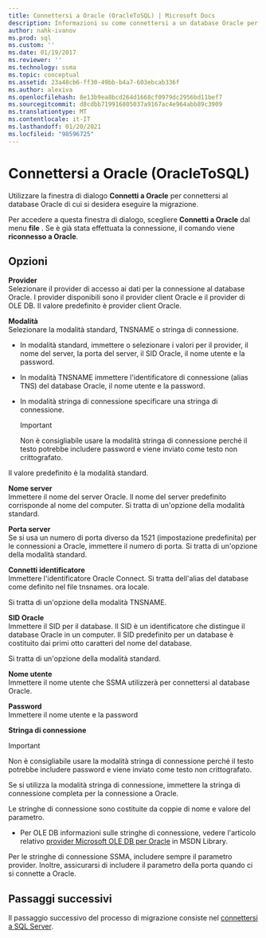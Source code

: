 ```yaml
---
title: Connettersi a Oracle (OracleToSQL) | Microsoft Docs
description: Informazioni su come connettersi a un database Oracle per avviare la migrazione tramite SSMA per Oracle. Utilizzare la finestra di dialogo Connetti a Oracle.
author: nahk-ivanov
ms.prod: sql
ms.custom: ''
ms.date: 01/19/2017
ms.reviewer: ''
ms.technology: ssma
ms.topic: conceptual
ms.assetid: 23a48cb6-ff30-49bb-b4a7-603ebcab336f
ms.author: alexiva
ms.openlocfilehash: 8e13b9ea8bcd264d1668cf0979dc2956bd11bef7
ms.sourcegitcommit: d8cdbb719916805037a9167ac4e964abb89c3909
ms.translationtype: MT
ms.contentlocale: it-IT
ms.lasthandoff: 01/20/2021
ms.locfileid: "98596725"
---
```

# <a name="connect-to-oracle-oracletosql"></a>Connettersi a Oracle (OracleToSQL)

Utilizzare la finestra di dialogo **Connetti a Oracle** per connettersi al database Oracle di cui si desidera eseguire la migrazione.

Per accedere a questa finestra di dialogo, scegliere **Connetti a Oracle** dal menu **file** . Se è già stata effettuata la connessione, il comando viene **riconnesso a Oracle**.

## <a name="options"></a>Opzioni

**Provider**  
Selezionare il provider di accesso ai dati per la connessione al database Oracle. I provider disponibili sono il provider client Oracle e il provider di OLE DB. Il valore predefinito è provider client Oracle.

**Modalità**  
Selezionare la modalità standard, TNSNAME o stringa di connessione.

- In modalità standard, immettere o selezionare i valori per il provider, il nome del server, la porta del server, il SID Oracle, il nome utente e la password.
- In modalità TNSNAME immettere l'identificatore di connessione (alias TNS) del database Oracle, il nome utente e la password.
- In modalità stringa di connessione specificare una stringa di connessione.

  > [!IMPORTANT]
  > Non è consigliabile usare la modalità stringa di connessione perché il testo potrebbe includere password e viene inviato come testo non crittografato.

Il valore predefinito è la modalità standard.

**Nome server**  
Immettere il nome del server Oracle. Il nome del server predefinito corrisponde al nome del computer. Si tratta di un'opzione della modalità standard.

**Porta server**  
Se si usa un numero di porta diverso da 1521 (impostazione predefinita) per le connessioni a Oracle, immettere il numero di porta. Si tratta di un'opzione della modalità standard.

**Connetti identificatore**  
Immettere l'identificatore Oracle Connect. Si tratta dell'alias del database come definito nel file tnsnames. ora locale.

Si tratta di un'opzione della modalità TNSNAME.

**SID Oracle**  
Immettere il SID per il database. Il SID è un identificatore che distingue il database Oracle in un computer. Il SID predefinito per un database è costituito dai primi otto caratteri del nome del database.

Si tratta di un'opzione della modalità standard.

**Nome utente**  
Immettere il nome utente che SSMA utilizzerà per connettersi al database Oracle.

**Password**  
Immettere il nome utente e la password

**Stringa di connessione**  
> [!IMPORTANT]
> Non è consigliabile usare la modalità stringa di connessione perché il testo potrebbe includere password e viene inviato come testo non crittografato.

Se si utilizza la modalità stringa di connessione, immettere la stringa di connessione completa per la connessione a Oracle.

Le stringhe di connessione sono costituite da coppie di nome e valore del parametro.

- Per OLE DB informazioni sulle stringhe di connessione, vedere l'articolo relativo [provider Microsoft OLE DB per Oracle](../../ado/guide/appendixes/microsoft-ole-db-provider-for-oracle.md) in MSDN Library.

Per le stringhe di connessione SSMA, includere sempre il parametro provider. Inoltre, assicurarsi di includere il parametro della porta quando ci si connette a Oracle.

## <a name="next-steps"></a>Passaggi successivi

Il passaggio successivo del processo di migrazione consiste nel [connettersi a SQL Server](connect-to-sql-server-oracletosql.md).